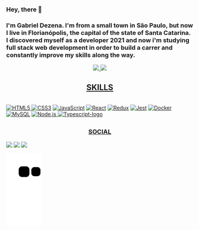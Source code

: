 ### Hey, there 👋

### I'm Gabriel Dezena. I'm from a small town in São Paulo, but now I live in Florianópolis, the capital of the state of Santa Catarina. I discovered myself as a developer 2021 and now i'm studying full stack web development in order to build a carrer and constantly improve my skills along the way.

<div align="center">
  <a href="https://github.com/gabrieldezena10">
  <img height="160em" src="https://github-readme-stats.vercel.app/api?username=gabrieldezena10&show_icons=true&theme=dracula&include_all_commits=true&count_private=true"/>
  <img height="160em" src="https://github-readme-stats.vercel.app/api/top-langs/?username=gabrieldezena10&layout=compact&langs_count=7&theme=dracula"/>
</div>
  
<h2 align="center">SKILLS</h2>

<div style="display: inline_block"><br>
  <a href="https://developer.mozilla.org/en-US/docs/Glossary/HTML5" target="_blank" rel="noreferrer"><img src="https://raw.githubusercontent.com/danielcranney/readme-generator/main/public/icons/skills/html5-colored.svg" width="36" height="36" alt="HTML5" />     </a>
  <a href="https://www.w3.org/TR/CSS/#css" target="_blank" rel="noreferrer"><img src="https://raw.githubusercontent.com/danielcranney/readme-generator/main/public/icons/skills/css3-colored.svg" width="36" height="36" alt="CSS3" /></a>
  <a href="https://developer.mozilla.org/en-US/docs/Web/JavaScript" target="_blank" rel="noreferrer"><img src="https://raw.githubusercontent.com/danielcranney/readme-generator/main/public/icons/skills/javascript-colored.svg" width="36" height="36" alt="JavaScript" /></a>
  <a href="https://reactjs.org/" target="_blank" rel="noreferrer"><img src="https://raw.githubusercontent.com/danielcranney/readme-generator/main/public/icons/skills/react-colored.svg" width="36" height="36" alt="React" /></a>
   <a href="https://redux.js.org/" target="_blank" rel="noreferrer"><img src="https://raw.githubusercontent.com/danielcranney/readme-generator/main/public/icons/skills/redux-colored.svg" width="36" height="36" alt="Redux" /></a>
   <a href="https://jestjs.io/pt-BR/" target="_blank" rel="noreferrer"><img alt="Jest" title="Jest" width="36" height="36" src="https://cdn.jsdelivr.net/gh/devicons/devicon/icons/jest/jest-plain.svg"></a>
   <a href="https://www.docker.com/" target="_blank" rel="noreferrer"><img alt="Docker" title="Docker" width="36" height="36" src="https://cdn.jsdelivr.net/gh/devicons/devicon/icons/docker/docker-original.svg"></a>
   <a href="https://www.mysql.com/" target="_blank" rel="noreferrer"><img src="https://raw.githubusercontent.com/danielcranney/readme-generator/main/public/icons/skills/mysql-colored.svg" width="36" height="36" alt="MySQL" /></a>
   <a href="https://nodejs.org/en/about/" target="_blank" rel="noreferrer"><img alt="Node.js" title="Node.js" width="36" height="36" src="https://cdn.jsdelivr.net/gh/devicons/devicon/icons/nodejs/nodejs-original.svg">
   <a href="https://www.typescriptlang.org/" target="_blank" rel="noreferrer"><img alt="Typescript-logo" title="Typescript" width="36" height="36" src="https://cdn.jsdelivr.net/npm/simple-icons@3.13.0/icons/typescript.svg">
  </div>

   ##
  <h3 align="center">SOCIAL</h3>

  <div> 
    <a href = "mailto:gabriel.deztor@gmail.com"><img src="https://img.shields.io/badge/-Gmail-%23333?style=for-the-badge&logo=gmail&logoColor=white"             target="_blank"></a>
    <a href="https://www.instagram.com/gabriel.dezena/" target="_blank"><img src="https://img.shields.io/badge/-Instagram-%23E4405F?style=for-the-badge&logo=instagram&logoColor=white" target="_blank"></a>
    <a href="https://www.linkedin.com/in/gabriel-dezena/" target="_blank"><img src="https://img.shields.io/badge/-LinkedIn-%230077B5?style=for-the-badge&logo=linkedin&logoColor=white" target="_blank"></a> 
    
  ![Snake animation](https://github.com/gabrieldezena10/gabrieldezena10/blob/output/github-contribution-grid-snake.svg)
 
</div>
